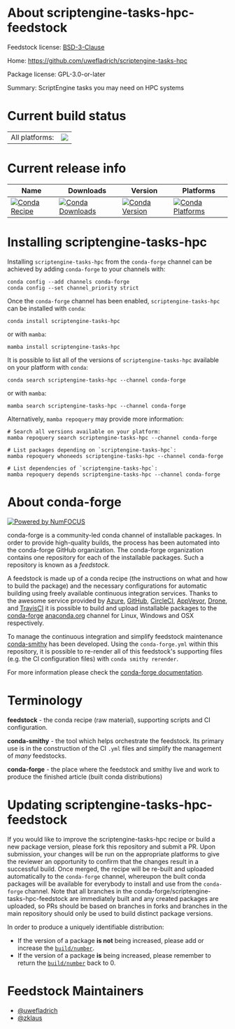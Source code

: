 About scriptengine-tasks-hpc-feedstock
======================================

Feedstock license: [BSD-3-Clause](https://github.com/conda-forge/scriptengine-tasks-hpc-feedstock/blob/main/LICENSE.txt)

Home: https://github.com/uwefladrich/scriptengine-tasks-hpc

Package license: GPL-3.0-or-later

Summary: ScriptEngine tasks you may need on HPC systems

Current build status
====================


<table><tr><td>All platforms:</td>
    <td>
      <a href="https://dev.azure.com/conda-forge/feedstock-builds/_build/latest?definitionId=17775&branchName=main">
        <img src="https://dev.azure.com/conda-forge/feedstock-builds/_apis/build/status/scriptengine-tasks-hpc-feedstock?branchName=main">
      </a>
    </td>
  </tr>
</table>

Current release info
====================

| Name | Downloads | Version | Platforms |
| --- | --- | --- | --- |
| [![Conda Recipe](https://img.shields.io/badge/recipe-scriptengine--tasks--hpc-green.svg)](https://anaconda.org/conda-forge/scriptengine-tasks-hpc) | [![Conda Downloads](https://img.shields.io/conda/dn/conda-forge/scriptengine-tasks-hpc.svg)](https://anaconda.org/conda-forge/scriptengine-tasks-hpc) | [![Conda Version](https://img.shields.io/conda/vn/conda-forge/scriptengine-tasks-hpc.svg)](https://anaconda.org/conda-forge/scriptengine-tasks-hpc) | [![Conda Platforms](https://img.shields.io/conda/pn/conda-forge/scriptengine-tasks-hpc.svg)](https://anaconda.org/conda-forge/scriptengine-tasks-hpc) |

Installing scriptengine-tasks-hpc
=================================

Installing `scriptengine-tasks-hpc` from the `conda-forge` channel can be achieved by adding `conda-forge` to your channels with:

```
conda config --add channels conda-forge
conda config --set channel_priority strict
```

Once the `conda-forge` channel has been enabled, `scriptengine-tasks-hpc` can be installed with `conda`:

```
conda install scriptengine-tasks-hpc
```

or with `mamba`:

```
mamba install scriptengine-tasks-hpc
```

It is possible to list all of the versions of `scriptengine-tasks-hpc` available on your platform with `conda`:

```
conda search scriptengine-tasks-hpc --channel conda-forge
```

or with `mamba`:

```
mamba search scriptengine-tasks-hpc --channel conda-forge
```

Alternatively, `mamba repoquery` may provide more information:

```
# Search all versions available on your platform:
mamba repoquery search scriptengine-tasks-hpc --channel conda-forge

# List packages depending on `scriptengine-tasks-hpc`:
mamba repoquery whoneeds scriptengine-tasks-hpc --channel conda-forge

# List dependencies of `scriptengine-tasks-hpc`:
mamba repoquery depends scriptengine-tasks-hpc --channel conda-forge
```


About conda-forge
=================

[![Powered by
NumFOCUS](https://img.shields.io/badge/powered%20by-NumFOCUS-orange.svg?style=flat&colorA=E1523D&colorB=007D8A)](https://numfocus.org)

conda-forge is a community-led conda channel of installable packages.
In order to provide high-quality builds, the process has been automated into the
conda-forge GitHub organization. The conda-forge organization contains one repository
for each of the installable packages. Such a repository is known as a *feedstock*.

A feedstock is made up of a conda recipe (the instructions on what and how to build
the package) and the necessary configurations for automatic building using freely
available continuous integration services. Thanks to the awesome service provided by
[Azure](https://azure.microsoft.com/en-us/services/devops/), [GitHub](https://github.com/),
[CircleCI](https://circleci.com/), [AppVeyor](https://www.appveyor.com/),
[Drone](https://cloud.drone.io/welcome), and [TravisCI](https://travis-ci.com/)
it is possible to build and upload installable packages to the
[conda-forge](https://anaconda.org/conda-forge) [anaconda.org](https://anaconda.org/)
channel for Linux, Windows and OSX respectively.

To manage the continuous integration and simplify feedstock maintenance
[conda-smithy](https://github.com/conda-forge/conda-smithy) has been developed.
Using the ``conda-forge.yml`` within this repository, it is possible to re-render all of
this feedstock's supporting files (e.g. the CI configuration files) with ``conda smithy rerender``.

For more information please check the [conda-forge documentation](https://conda-forge.org/docs/).

Terminology
===========

**feedstock** - the conda recipe (raw material), supporting scripts and CI configuration.

**conda-smithy** - the tool which helps orchestrate the feedstock.
                   Its primary use is in the construction of the CI ``.yml`` files
                   and simplify the management of *many* feedstocks.

**conda-forge** - the place where the feedstock and smithy live and work to
                  produce the finished article (built conda distributions)


Updating scriptengine-tasks-hpc-feedstock
=========================================

If you would like to improve the scriptengine-tasks-hpc recipe or build a new
package version, please fork this repository and submit a PR. Upon submission,
your changes will be run on the appropriate platforms to give the reviewer an
opportunity to confirm that the changes result in a successful build. Once
merged, the recipe will be re-built and uploaded automatically to the
`conda-forge` channel, whereupon the built conda packages will be available for
everybody to install and use from the `conda-forge` channel.
Note that all branches in the conda-forge/scriptengine-tasks-hpc-feedstock are
immediately built and any created packages are uploaded, so PRs should be based
on branches in forks and branches in the main repository should only be used to
build distinct package versions.

In order to produce a uniquely identifiable distribution:
 * If the version of a package **is not** being increased, please add or increase
   the [``build/number``](https://docs.conda.io/projects/conda-build/en/latest/resources/define-metadata.html#build-number-and-string).
 * If the version of a package **is** being increased, please remember to return
   the [``build/number``](https://docs.conda.io/projects/conda-build/en/latest/resources/define-metadata.html#build-number-and-string)
   back to 0.

Feedstock Maintainers
=====================

* [@uwefladrich](https://github.com/uwefladrich/)
* [@zklaus](https://github.com/zklaus/)

